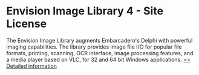 # Envision Image Library 4 - Site License
The Envision Image Library augments Embarcadero's Delphi with powerful imaging capabilities. The library provides image file I/O for popular file formats, printing, scanning, OCR interface, image processing features, and a media player based on VLC, for 32 and 64 bit Windows applications.
[>> Detailed information](https://secure.shareit.com/shareit/product.html?productid=300870525&affiliateid=200057808)